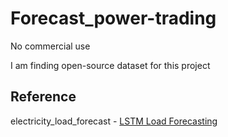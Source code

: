 # Forecast_power-trading
No commercial use

I am finding open-source dataset for this project




## Reference
electricity_load_forecast - [LSTM Load Forecasting](https://github.com/dafrie/lstm-load-forecasting/tree/master)
